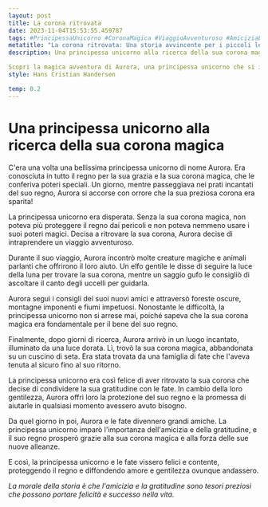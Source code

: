 ```yaml
---
layout: post
title: La corona ritrovata
date: 2023-11-04T15:53:55.459787
tags: #PrincipessaUnicorno #CoronaMagica #ViaggioAvventuroso #AmiciziaEGratitudine
metatitle: "La corona ritrovata: Una storia avvincente per i piccoli lettori che insegna importanti valori"
description: Una principessa unicorno alla ricerca della sua corona magica: una storia di amicizia e gratitudine

Scopri la magica avventura di Aurora, una principessa unicorno che si impegna a ritrovare la sua preziosa corona scomparsa. Attraverso l'aiuto di creature magiche e animali parlanti, Aurora supera ostacoli e pericoli per riportare la pace nel suo regno. Una storia che insegna l'importanza dell'amicizia e della gratitudine, e come queste qualità possano portare felicità e successo nella vita. Scopri di più su questa affascinante storia di amicizia e magia!
style: Hans Cristian Handersen

temp: 0.2
---
```

# Una principessa unicorno alla ricerca della sua corona magica

C'era una volta una bellissima principessa unicorno di nome Aurora. Era conosciuta in tutto il regno per la sua grazia e la sua corona magica, che le conferiva poteri speciali. Un giorno, mentre passeggiava nei prati incantati del suo regno, Aurora si accorse con orrore che la sua preziosa corona era sparita!

La principessa unicorno era disperata. Senza la sua corona magica, non poteva più proteggere il regno dai pericoli e non poteva nemmeno usare i suoi poteri magici. Decisa a ritrovare la sua corona, Aurora decise di intraprendere un viaggio avventuroso.

Durante il suo viaggio, Aurora incontrò molte creature magiche e animali parlanti che offrirono il loro aiuto. Un elfo gentile le disse di seguire la luce della luna per trovare la sua corona, mentre un saggio gufo le consigliò di ascoltare il canto degli uccelli per guidarla.

Aurora seguì i consigli dei suoi nuovi amici e attraversò foreste oscure, montagne imponenti e fiumi impetuosi. Nonostante le difficoltà, la principessa unicorno non si arrese mai, poiché sapeva che la sua corona magica era fondamentale per il bene del suo regno.

Finalmente, dopo giorni di ricerca, Aurora arrivò in un luogo incantato, illuminato da una luce dorata. Lì, trovò la sua corona magica, abbandonata su un cuscino di seta. Era stata trovata da una famiglia di fate che l'aveva tenuta al sicuro fino al suo ritorno.

La principessa unicorno era così felice di aver ritrovato la sua corona che decise di condividere la sua gratitudine con le fate. In cambio della loro gentilezza, Aurora offrì loro la protezione del suo regno e la promessa di aiutarle in qualsiasi momento avessero avuto bisogno.

Da quel giorno in poi, Aurora e le fate divennero grandi amiche. La principessa unicorno imparò l'importanza dell'amicizia e della gratitudine, e il suo regno prosperò grazie alla sua corona magica e alla forza delle sue nuove alleanze.

E così, la principessa unicorno e le fate vissero felici e contente, proteggendo il regno e diffondendo amore e gentilezza ovunque andassero.

_La morale della storia è che l'amicizia e la gratitudine sono tesori preziosi che possono portare felicità e successo nella vita._

        